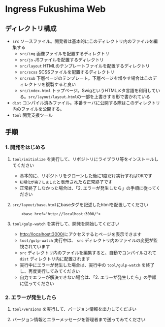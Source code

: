 # Ingress Fukushima Web


## ディレクトリ構成

* `src` ソースファイル。開発者は基本的にこのディレクトリ内のファイルを編集する
    * `src/img` 画像ファイルを配置するディレクトリ
    * `src/js` JSファイルを配置するディレクトリ
    * `src/layout` HTMLのテンプレートファイルを配置するディレクトリ
    * `src/scss` SCSSファイルを配置するディレクトリ
    * `src/sub` 下層ページのテンプレート。下層ページを増やす場合はこのディレクトリを複製すると良い
    * `src/index.html` トップページ。SwigというHTMLメタ言語を利用している。`src/layout/layout.html`の一部を上書きする形で書かれている
* `dist` コンパイル済みファイル。本番サーバに公開する際はこのディレクトリ内のファイルを公開する。
* `tool` 開発支援ツール



## 手順

### 1. 開発をはじめる

1. `tool/initialize` を実行して、リポジトリにライブラリ等をインストールしてください
    * 基本的に、リポジトリをクローンした後に1度だけ実行すればOKです
    * `初期化が完了しました`と表示されたら正常終了です
    * 正常終了しなかった場合は、「2. エラーが発生したら」の手順に従ってください

2. `src/layout/base.html`にbaseタグを記述したhtmlを配置してください

    ```
        <base href="http://localhost:3000/">
    ```

3. `tool/gulp-watch` を実行して、開発を開始してください
    * [http://localhost:3000/](http://localhost:3000/)にアクセスするとページを表示できます
    * `tool/gulp-watch` 実行中は、 `src` ディレクトリ内のファイルの変更が監視されています
    * `src` ディレクトリ内のファイルを編集すると、自動でコンパイルされて `dist` ディレクトリ内に配置されます
    * 実行中にエラーが発生した場合は、実行中の `tool/gulp-watch` を終了し、再度実行してみてください
    * 自力でエラーが解決できない場合は、「2. エラーが発生したら」の手順に従ってください

### 2. エラーが発生したら

1. `tool/versions` を実行して、バージョン情報を出力してください

2. バージョン情報とエラーメッセージを管理者まで送ってみてください
